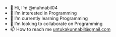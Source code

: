 - 👋 Hi, I’m @muhnabil04
- 👀 I’m interested in Programming
- 🌱 I’m currently learning Programming
- 💞️ I’m looking to collaborate on Programming
- 📫 How to reach me untukakunnabil@gmail.com

<!---
muhnabil04/muhnabil04 is a ✨ special ✨ repository because its `README.md` (this file) appears on your GitHub profile.
You can click the Preview link to take a look at your changes.
--->
